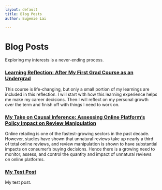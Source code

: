 ```yaml
---
layout: default
title: Blog Posts
author: Eugenie Lai

---
```


# Blog Posts

Exploring my interests is a never-ending process.

### [Learning Reflection: After My First Grad Course as an Undergrad](posts/learnings.html)
This course is life-changing, but only a small portion of my learnings are included in this reflection. I will start with how this learning experience helps me make my career decisions. Then I will reflect on my personal growth over the term and finish off with things I need to work on.

### [My Take on Causal Inference: Assessing Online Platform’s Policy Impact on Review Manipulation](posts/reviews.html)
Online retailing is one of the fastest-growing sectors in the past decade. However, studies have shown that unnatural reviews take up nearly a third of total online reviews, and review manipulation is shown to have substantial impacts on consumer’s buying decisions. Hence there is a growing need to monitor, assess, and control the quantity and impact of unnatural reviews on online platforms.

### [My Test Post](posts/test-post.html)
My test post.

